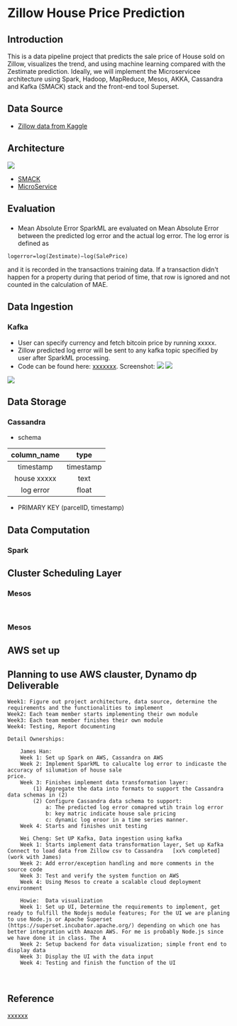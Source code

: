 Zillow House Price Prediction
================

Introduction
------------

This is a data pipeline project that predicts the sale price of House sold on Zillow, visualizes the trend, and using machine learning compared with the Zestimate prediction. Ideally, we will implement the Microservicee architecture using Spark, Hadoop, MapReduce, Mesos, AKKA, Cassandra and Kafka (SMACK) stack and the front-end tool Superset.

Data Source
-----------

-   [Zillow data from Kaggle](https://www.kaggle.com/c/zillow-prize-1#description)


Architecture
------------
![](images/architecture.png)
-   [SMACK](http://bigdata-madesimple.com/smackspark-mesos-akka-kafka/)
-   [MicroService](https://www.linkedin.com/pulse/how-go-from-lamp-microservices-eric-macdougall/)

Evaluation
--------------

###

-   Mean Absolute Error
SparkML are evaluated on Mean Absolute Error between the predicted log error and the actual log error. The log error is defined as

`logerror=log(Zestimate)−log(SalePrice)`

and it is recorded in the transactions training data. If a transaction didn't happen for a property during that period of time, that row is ignored and not counted in the calculation of MAE.


Data Ingestion
--------------

### Kafka

-   User can specify currency and fetch bitcoin price by running xxxxx.
-   Zillow predicted log error will be sent to any kafka topic specified by user after SparkML processing.
-   Code can be found here: [xxxxxxx](fetch-bitcoin-price.py). Screenshot: ![](images/xxxxx.png) ![](images/xxxxx.png)

![](images/xxxxxx.png)

Data Storage
------------

### Cassandra

-   schema

| column\_name |    type   |
|:------------:|:---------:|
|   timestamp  | timestamp |
|   house xxxxx   |    text   |
|   log error |   float   |


-   PRIMARY KEY (parcelID, timestamp)

Data Computation
----------------

### Spark

Cluster Scheduling Layer
------------------------

### Mesos

​
### Mesos
AWS set up 
---------------
Planning to use AWS clauster, Dynamo dp
​
Deliverable
---------------

	Week1: Figure out project architecture, data source, determine the requirements and the functionalities to implement
	Week2: Each team member starts implementing their own module
	Week3: Each team member finishes their own module
	Week4: Testing, Report documenting		
	
	Detail Ownerships:
	
		James Han: 
		Week 1: Set up Spark on AWS, Cassandra on AWS
		Week 2: Implement SparkML to calucalte log error to indicaste the accuracy of silumation of house sale                               price.
		Week 3: Finishes implement data transformation layer: 
			(1) Aggregate the data into formats to support the Cassandra data schemas in (2)
			(2) Configure Cassandra data schema to support:
				a: The predicted log error comapred wtih train log error
				b: key matric indicate house sale pricing
				c: dynamic log eroor in a time series manner.		
		Week 4: Starts and finishes unit testing
		
		Wei Cheng: Set UP Kafka, Data ingestion using kafka
		Week 1: Starts implement data transformation layer, Set up Kafka Connect to load data from Zillow csv to Cassandra   [xx% completed] (work with James)
		Week 2: Add error/exception handling and more comments in the source code
		Week 3: Test and verify the system function on AWS
		Week 4: Using Mesos to create a scalable cloud deployment environment
		
		Howie:  Data visualization
		Week 1: Set up UI, Determine the requirements to implement, get ready to fulfill the Nodejs module features; For the UI we are planing to use Node.js or Apache Superset (https://superset.incubator.apache.org/) depending on which one has better integration with Amazon AWS. For me is probably Node.js since we have done it in class. The A
		Week 2: Setup backend for data visualization; simple front end to display data
		Week 3: Display the UI with the data input 
		Week 4: Testing and finish the function of the UI



​	


Reference
---------

[xxxxxx](http://xxxxxxx)
